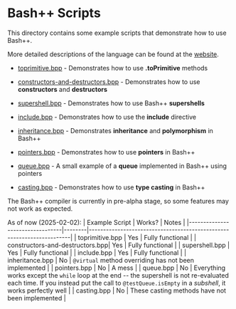 # Bash++ Scripts

This directory contains some example scripts that demonstrate how to use Bash++.

More detailed descriptions of the language can be found at the [website](https://bpp.sh/language.html).

 - [toprimitive.bpp](toprimitive.bpp) - Demonstrates how to use **.toPrimitive** methods

 - [constructors-and-destructors.bpp](constructors-and-destructors.bpp) - Demonstrates how to use **constructors** and **destructors**

 - [supershell.bpp](supershell.bpp) - Demonstrates how to use Bash++ **supershells**

 - [include.bpp](include.bpp) - Demonstrates how to use the **include** directive

 - [inheritance.bpp](inheritance.bpp) - Demonstrates **inheritance** and **polymorphism** in Bash++

 - [pointers.bpp](pointers.bpp) - Demonstrates how to use **pointers** in Bash++

 - [queue.bpp](queue.bpp) - A small example of a **queue** implemented in Bash++ using pointers

 - [casting.bpp](casting.bpp) - Demonstrates how to use **type casting** in Bash++

The Bash++ compiler is currently in pre-alpha stage, so some features may not work as expected.

As of now (2025-02-02):
| Example Script                  | Works? | Notes                                                                 |
|---------------------------------|--------|-----------------------------------------------------------------------|
| toprimitive.bpp                 | Yes    | Fully functional                                                      |
| constructors-and-destructors.bpp| Yes    | Fully functional                                                      |
| supershell.bpp                  | Yes    | Fully functional                                                      |
| include.bpp                     | Yes    | Fully functional                                                      |
| inheritance.bpp                 | No     | `@virtual` method overriding has not been implemented                 |
| pointers.bpp                    | No     | A mess                                                                |
| queue.bpp                       | No     | Everything works except the `while` loop at the end -- the supershell is not re-evaluated each time. If you instead put the call to `@testQueue.isEmpty` in a *subshell*, it works perfectly well |
| casting.bpp                     | No     | These casting methods have not been implemented                        |
